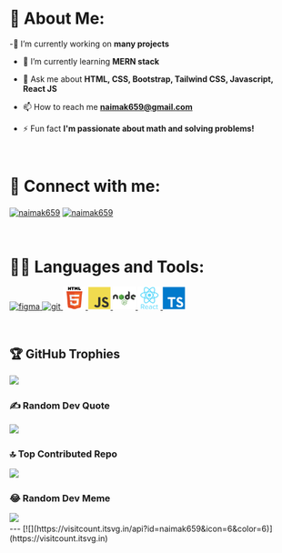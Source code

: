 # 💫 About Me:
-🔭 I’m currently working on **many projects**

- 🌱 I’m currently learning **MERN stack**

- 💬 Ask me about **HTML, CSS, Bootstrap, Tailwind CSS, Javascript, React JS**

- 📫 How to reach me **naimak659@gmail.com**

- ⚡ Fun fact **I'm passionate about math and solving problems!**
<br >

# 🍕 Connect with me:

<p align="left">
<a href="https://twitter.com/naimak659" target="blank"><img align="center" src="https://raw.githubusercontent.com/rahuldkjain/github-profile-readme-generator/master/src/images/icons/Social/twitter.svg" alt="naimak659" height="30" width="40" /></a>
<a href="https://instagram.com/naimak659" target="blank"><img align="center" src="https://raw.githubusercontent.com/rahuldkjain/github-profile-readme-generator/master/src/images/icons/Social/instagram.svg" alt="naimak659" height="30" width="40" /></a>
</p>

<br >

# 👨‍💻 Languages and Tools:
<p align="left"> <a href="https://www.figma.com/" target="_blank" rel="noreferrer"> <img src="https://www.vectorlogo.zone/logos/figma/figma-icon.svg" alt="figma" width="40" height="40"/> </a> <a href="https://git-scm.com/" target="_blank" rel="noreferrer"> <img src="https://www.vectorlogo.zone/logos/git-scm/git-scm-icon.svg" alt="git" width="40" height="40"/> </a> <a href="https://www.w3.org/html/" target="_blank" rel="noreferrer"> <img src="https://raw.githubusercontent.com/devicons/devicon/master/icons/html5/html5-original-wordmark.svg" alt="html5" width="40" height="40"/> </a> <a href="https://developer.mozilla.org/en-US/docs/Web/JavaScript" target="_blank" rel="noreferrer"> <img src="https://raw.githubusercontent.com/devicons/devicon/master/icons/javascript/javascript-original.svg" alt="javascript" width="40" height="40"/> </a> <a href="https://nodejs.org" target="_blank" rel="noreferrer"> <img src="https://raw.githubusercontent.com/devicons/devicon/master/icons/nodejs/nodejs-original-wordmark.svg" alt="nodejs" width="40" height="40"/> </a> <a href="https://reactjs.org/" target="_blank" rel="noreferrer"> <img src="https://raw.githubusercontent.com/devicons/devicon/master/icons/react/react-original-wordmark.svg" alt="react" width="40" height="40"/> </a> <a href="https://www.typescriptlang.org/" target="_blank" rel="noreferrer"> <img src="https://raw.githubusercontent.com/devicons/devicon/master/icons/typescript/typescript-original.svg" alt="typescript" width="40" height="40"/> </a>  </p>
<br >


## 🏆 GitHub Trophies
![](https://github-profile-trophy.vercel.app/?username=naimak659&theme=tokyonight&no-frame=true&no-bg=false&margin-w=4)
<br >
### ✍️ Random Dev Quote
![](https://quotes-github-readme.vercel.app/api?type=horizontal&theme=light)
<br >
### 🔝 Top Contributed Repo
![](https://github-contributor-stats.vercel.app/api?username=naimak659&limit=5&theme=tokyonight&combine_all_yearly_contributions=true)
<br >
### 😂 Random Dev Meme
<img src='https://randommeme-five.vercel.app/' style="height: 400px;"/>
<br >
---
[![](https://visitcount.itsvg.in/api?id=naimak659&icon=6&color=6)](https://visitcount.itsvg.in)

<!-- Proudly created with GPRM ( https://gprm.itsvg.in ) -->
